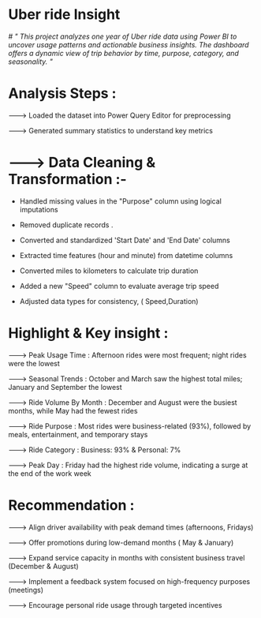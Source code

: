 # Uber ride Insight 

*# " This project analyzes one year of Uber ride data using Power BI to uncover usage patterns and actionable business insights. The dashboard offers a dynamic view of trip behavior by time, purpose, category, and seasonality. "*

# Analysis Steps :

---> Loaded the dataset into Power Query Editor for preprocessing 

---> Generated summary statistics to understand key metrics 

# ---> Data Cleaning & Transformation :-

- Handled missing values in the "Purpose" column using logical imputations 

- Removed duplicate records .

- Converted and standardized 'Start Date' and 'End Date' columns 

- Extracted time features (hour and minute) from datetime columns 

- Converted miles to kilometers to calculate trip duration 

- Added a new "Speed" column to evaluate average trip speed 

- Adjusted data types for consistency, ( Speed,Duration)

# Highlight & Key insight :

---> Peak Usage Time : Afternoon rides were most frequent; night rides were the lowest 

---> Seasonal Trends : October and March saw the highest total miles; January and September the lowest 

---> Ride Volume By Month : December and August were the busiest months, while May had the fewest rides 

---> Ride Purpose : Most rides were business-related (93%), followed by meals, entertainment, and temporary stays 

---> Ride Category : Business: 93% & Personal: 7%

---> Peak Day : Friday had the highest ride volume, indicating a surge at the end of the work week 

# Recommendation :

---> Align driver availability with peak demand times (afternoons, Fridays)

---> Offer promotions during low-demand months ( May & January)

---> Expand service capacity in months with consistent business travel (December & August)

---> Implement a feedback system focused on high-frequency purposes (meetings)

---> Encourage personal ride usage through targeted incentives 

